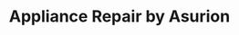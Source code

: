 ---
title: "Appliance Repair by Asurion"
url: /mckinney/appliance-repair-by-asurion-2/
shop: Haushaltsgeräte
---